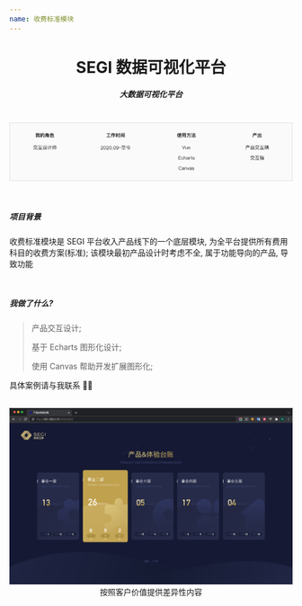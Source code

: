 ```yaml
---
name: 收费标准模块
---
```


# <center>**<span class=" font-bold ">SEGI</span> 数据可视化平台**</center>

##### <center class="text-gary-500 font-light">大数据可视化平台</center>

<br>
<div style="display: flex; justify-content: center;">
    <img src="../assets/vdp/vdp.png"/>
</div>
<br>
<br>

##### 项目背景

收费标准模块是 SEGI 平台收入产品线下的一个底层模块, 为全平台提供所有费用科目的收费方案(标准); 该模块最初产品设计时考虑不全, 属于功能导向的产品, 导致功能

<br>

##### 我做了什么?

> 产品交互设计;
>
> 基于 Echarts 图形化设计;
>
> 使用 Canvas 帮助开发扩展图形化;

具体案例请与我联系 🤳🏼

<br>

<img src="../assets/wordpress/wordpress-01.png" class=" w-full">
<center class="text-sm text-gray-400 mt-2">按照客户价值提供差异性内容</center>

<br>
